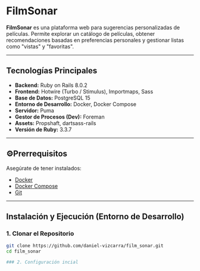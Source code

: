 # FilmSonar

**FilmSonar** es una plataforma web para sugerencias personalizadas de películas. Permite explorar un catálogo de películas, obtener recomendaciones basadas en preferencias personales y gestionar listas como "vistas" y "favoritas".

---

## Tecnologías Principales

- **Backend:** Ruby on Rails 8.0.2  
- **Frontend:** Hotwire (Turbo / Stimulus), Importmaps, Sass  
- **Base de Datos:** PostgreSQL 15  
- **Entorno de Desarrollo:** Docker, Docker Compose  
- **Servidor:** Puma  
- **Gestor de Procesos (Dev):** Foreman  
- **Assets:** Propshaft, dartsass-rails  
- **Versión de Ruby:** 3.3.7

---

## ⚙Prerrequisitos

Asegúrate de tener instalados:

- [Docker](https://www.docker.com/)
- [Docker Compose](https://docs.docker.com/compose/)
- [Git](https://git-scm.com/)

---

## Instalación y Ejecución (Entorno de Desarrollo)

### 1. Clonar el Repositorio

```bash
git clone https://github.com/daniel-vizcarra/film_sonar.git
cd film_sonar

### 2. Configuración incial



